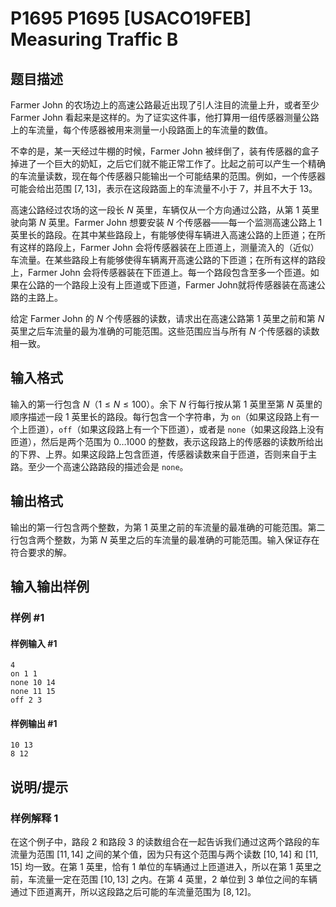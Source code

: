 # P1695 P1695 [USACO19FEB] Measuring Traffic B

## 题目描述

Farmer John 的农场边上的高速公路最近出现了引人注目的流量上升，或者至少 Farmer John 看起来是这样的。为了证实这件事，他打算用一组传感器测量公路上的车流量，每个传感器被用来测量一小段路面上的车流量的数值。

不幸的是，某一天经过牛棚的时候，Farmer John 被绊倒了，装有传感器的盒子掉进了一个巨大的奶缸，之后它们就不能正常工作了。比起之前可以产生一个精确的车流量读数，现在每个传感器只能输出一个可能结果的范围。例如，一个传感器可能会给出范围 $[7,13]$，表示在这段路面上的车流量不小于 $7$，并且不大于 $13$。

高速公路经过农场的这一段长 $N$ 英里，车辆仅从一个方向通过公路，从第 $1$ 英里驶向第 $N$ 英里。Farmer John 想要安装 $N$ 个传感器——每一个监测高速公路上 $1$ 英里长的路段。在其中某些路段上，有能够使得车辆进入高速公路的上匝道；在所有这样的路段上，Farmer John 会将传感器装在上匝道上，测量流入的（近似）车流量。在某些路段上有能够使得车辆离开高速公路的下匝道；在所有这样的路段上，Farmer John 会将传感器装在下匝道上。每一个路段包含至多一个匝道。如果在公路的一个路段上没有上匝道或下匝道，Farmer John就将传感器装在高速公路的主路上。

给定 Farmer John 的 $N$ 个传感器的读数，请求出在高速公路第 $1$ 英里之前和第 $N$ 英里之后车流量的最为准确的可能范围。这些范围应当与所有 $N$ 个传感器的读数相一致。 

## 输入格式

输入的第一行包含 $N$（$1\le N\le 100$）。余下 $N$ 行每行按从第 $1$ 英里至第 $N$ 英里的顺序描述一段 $1$ 英里长的路段。每行包含一个字符串，为 `on`（如果这段路上有一个上匝道），`off`（如果这段路上有一个下匝道），或者是 `none`（如果这段路上没有匝道），然后是两个范围为 $0\ldots 1000$ 的整数，表示这段路上的传感器的读数所给出的下界、上界。如果这段路上包含匝道，传感器读数来自于匝道，否则来自于主路。至少一个高速公路路段的描述会是 `none`。

## 输出格式

输出的第一行包含两个整数，为第 $1$ 英里之前的车流量的最准确的可能范围。第二行包含两个整数，为第 $N$ 英里之后的车流量的最准确的可能范围。输入保证存在符合要求的解。 

## 输入输出样例

### 样例 #1

#### 样例输入 #1

```
4
on 1 1
none 10 14
none 11 15
off 2 3
```

#### 样例输出 #1

```
10 13
8 12
```

## 说明/提示

### 样例解释 1

在这个例子中，路段 $2$ 和路段 $3$ 的读数组合在一起告诉我们通过这两个路段的车流量为范围 $[11,14]$ 之间的某个值，因为只有这个范围与两个读数 $[10,14]$ 和 $[11,15]$ 均一致。在第 $1$ 英里，恰有 $1$ 单位的车辆通过上匝道进入，所以在第 $1$ 英里之前，车流量一定在范围 $[10,13]$ 之内。在第 $4$ 英里，$2$ 单位到 $3$ 单位之间的车辆通过下匝道离开，所以这段路之后可能的车流量范围为 $[8,12]$。 
